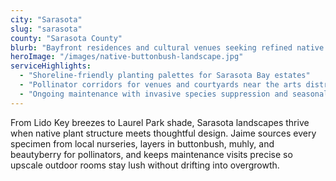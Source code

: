 ```yaml
---
city: "Sarasota"
slug: "sarasota"
county: "Sarasota County"
blurb: "Bayfront residences and cultural venues seeking refined native landscapes that still support wildlife."
heroImage: "/images/native-buttonbush-landscape.jpg"
serviceHighlights:
  - "Shoreline-friendly planting palettes for Sarasota Bay estates"
  - "Pollinator corridors for venues and courtyards near the arts district"
  - "Ongoing maintenance with invasive species suppression and seasonal color"
---
```

From Lido Key breezes to Laurel Park shade, Sarasota landscapes thrive when native plant structure meets thoughtful design. Jaime sources every specimen from local nurseries, layers in buttonbush, muhly, and beautyberry for pollinators, and keeps maintenance visits precise so upscale outdoor rooms stay lush without drifting into overgrowth.

